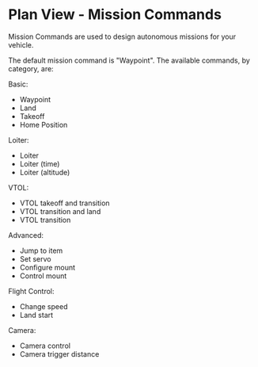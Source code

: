 # Plan View - Mission Commands
Mission Commands are used to design autonomous missions for your vehicle.

The default mission command is "Waypoint". The available commands, by category, are:

Basic:
* Waypoint
* Land
* Takeoff
* Home Position

Loiter:
* Loiter
* Loiter (time)
* Loiter (altitude)

VTOL:
* VTOL takeoff and transition
* VTOL transition and land
* VTOL transition

Advanced:
* Jump to item
* Set servo
* Configure mount
* Control mount

Flight Control:
* Change speed
* Land start

Camera:
* Camera control
* Camera trigger distance
